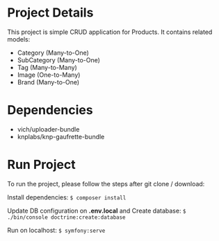 # Project Details

This project is simple CRUD application for Products. It contains related models:

  - Category (Many-to-One)
  - SubCategory (Many-to-One)
  - Tag (Many-to-Many)
  - Image (One-to-Many)
  - Brand (Many-to-One)

# Dependencies

- vich/uploader-bundle
- knplabs/knp-gaufrette-bundle

# Run Project

 To run the project, please follow the steps after git clone / download:
 
 Install dependencies:
 `$ composer install`
 
 Update DB configuration on **.env.local** and Create database:
 `$ ./bin/console doctrine:create:database` 
 
 Run on localhost:
 `$ symfony:serve`
